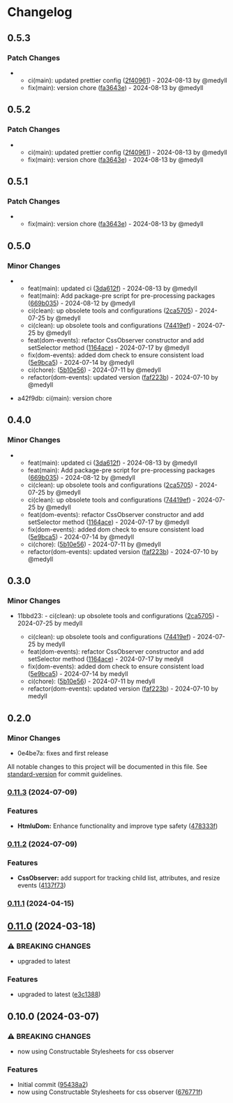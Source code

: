 # Changelog

## 0.5.3

### Patch Changes

- - ci(main): updated prettier config ([2f40961](https://github.com/medyll/idae/commit/2f40961cd99f6511dd0b3cab9c5a86cff7cb69cc)) - 2024-08-13 by @medyll
  - fix(main): version chore ([fa3643e](https://github.com/medyll/idae/commit/fa3643eb99127645960e9aed9de0777d865a990e)) - 2024-08-13 by @medyll

## 0.5.2

### Patch Changes

- - ci(main): updated prettier config ([2f40961](https://github.com/medyll/idae/commit/2f40961cd99f6511dd0b3cab9c5a86cff7cb69cc)) - 2024-08-13 by @medyll
  - fix(main): version chore ([fa3643e](https://github.com/medyll/idae/commit/fa3643eb99127645960e9aed9de0777d865a990e)) - 2024-08-13 by @medyll

## 0.5.1

### Patch Changes

- - fix(main): version chore ([fa3643e](https://github.com/medyll/idae/commit/fa3643eb99127645960e9aed9de0777d865a990e)) - 2024-08-13 by @medyll

## 0.5.0

### Minor Changes

- - feat(main): updated ci ([3da612f](https://github.com/medyll/idae/commit/3da612f0f8f9da1f9dbc635abebce72a5c051a9b)) - 2024-08-13 by @medyll
  - feat(main): Add package-pre script for pre-processing packages ([669b035](https://github.com/medyll/idae/commit/669b0358873f79c790d1ac3cc01e6cf7bdf1e93e)) - 2024-08-12 by @medyll
  - ci(clean): up obsolete tools and configurations ([2ca5705](https://github.com/medyll/idae/commit/2ca57057f7318dd84a931d3ad3522512cf9b55d6)) - 2024-07-25 by @medyll
  - ci(clean): up obsolete tools and configurations ([74419ef](https://github.com/medyll/idae/commit/74419ef0f91f27915db7235fbc348c5196ccfc2b)) - 2024-07-25 by @medyll
  - feat(dom-events): refactor CssObserver constructor and add setSelector method ([1164ace](https://github.com/medyll/idae/commit/1164ace549fb168a065b725a8010ce785f15ad69)) - 2024-07-17 by @medyll
  - fix(dom-events): added dom check to ensure consistent load ([5e9bca5](https://github.com/medyll/idae/commit/5e9bca55d2cdf9f2dc81111e62121335999ee436)) - 2024-07-14 by @medyll
  - ci(chore): ([5b10e56](https://github.com/medyll/idae/commit/5b10e560043ed1d2283b2b3907ec6094ae322c3d)) - 2024-07-11 by @medyll
  - refactor(dom-events): updated version ([faf223b](https://github.com/medyll/idae/commit/faf223b20460e5f9a6ea8f6b5dda65688877280e)) - 2024-07-10 by @medyll

- a42f9db: ci(main): version chore

## 0.4.0

### Minor Changes

- - feat(main): updated ci ([3da612f](https://github.com/medyll/idae/commit/3da612f0f8f9da1f9dbc635abebce72a5c051a9b)) - 2024-08-13 by @medyll
  - feat(main): Add package-pre script for pre-processing packages ([669b035](https://github.com/medyll/idae/commit/669b0358873f79c790d1ac3cc01e6cf7bdf1e93e)) - 2024-08-12 by @medyll
  - ci(clean): up obsolete tools and configurations ([2ca5705](https://github.com/medyll/idae/commit/2ca57057f7318dd84a931d3ad3522512cf9b55d6)) - 2024-07-25 by @medyll
  - ci(clean): up obsolete tools and configurations ([74419ef](https://github.com/medyll/idae/commit/74419ef0f91f27915db7235fbc348c5196ccfc2b)) - 2024-07-25 by @medyll
  - feat(dom-events): refactor CssObserver constructor and add setSelector method ([1164ace](https://github.com/medyll/idae/commit/1164ace549fb168a065b725a8010ce785f15ad69)) - 2024-07-17 by @medyll
  - fix(dom-events): added dom check to ensure consistent load ([5e9bca5](https://github.com/medyll/idae/commit/5e9bca55d2cdf9f2dc81111e62121335999ee436)) - 2024-07-14 by @medyll
  - ci(chore): ([5b10e56](https://github.com/medyll/idae/commit/5b10e560043ed1d2283b2b3907ec6094ae322c3d)) - 2024-07-11 by @medyll
  - refactor(dom-events): updated version ([faf223b](https://github.com/medyll/idae/commit/faf223b20460e5f9a6ea8f6b5dda65688877280e)) - 2024-07-10 by @medyll

## 0.3.0

### Minor Changes

- 11bbd23: - ci(clean): up obsolete tools and configurations ([2ca5705](https://github.com/medyll/idae/commit/2ca57057f7318dd84a931d3ad3522512cf9b55d6)) - 2024-07-25 by medyll

  - ci(clean): up obsolete tools and configurations ([74419ef](https://github.com/medyll/idae/commit/74419ef0f91f27915db7235fbc348c5196ccfc2b)) - 2024-07-25 by medyll
  - feat(dom-events): refactor CssObserver constructor and add setSelector method ([1164ace](https://github.com/medyll/idae/commit/1164ace549fb168a065b725a8010ce785f15ad69)) - 2024-07-17 by medyll
  - fix(dom-events): added dom check to ensure consistent load ([5e9bca5](https://github.com/medyll/idae/commit/5e9bca55d2cdf9f2dc81111e62121335999ee436)) - 2024-07-14 by medyll
  - ci(chore): ([5b10e56](https://github.com/medyll/idae/commit/5b10e560043ed1d2283b2b3907ec6094ae322c3d)) - 2024-07-11 by medyll
  - refactor(dom-events): updated version ([faf223b](https://github.com/medyll/idae/commit/faf223b20460e5f9a6ea8f6b5dda65688877280e)) - 2024-07-10 by medyll

## 0.2.0

### Minor Changes

- 0e4be7a: fixes and first release

All notable changes to this project will be documented in this file. See [standard-version](https://github.com/conventional-changelog/standard-version) for commit guidelines.

### [0.11.3](https://github.com/medyll/htmludom/compare/v0.11.2...v0.11.3) (2024-07-09)

### Features

- **HtmluDom:** Enhance functionality and improve type safety ([478333f](https://github.com/medyll/htmludom/commit/478333f2d6bc9c0f047745dbad16ff34d8afb0ce))

### [0.11.2](https://github.com/medyll/htmludom/compare/v0.11.1...v0.11.2) (2024-07-09)

### Features

- **CssObserver:** add support for tracking child list, attributes, and resize events ([4137f73](https://github.com/medyll/htmludom/commit/4137f73007eceaab63fbbe89048f61519745c5ef))

### [0.11.1](https://github.com/medyll/htmludom/compare/v0.11.0...v0.11.1) (2024-04-15)

## [0.11.0](https://github.com/medyll/htmludom/compare/v0.10.0...v0.11.0) (2024-03-18)

### ⚠ BREAKING CHANGES

- upgraded to latest

### Features

- upgraded to latest ([e3c1388](https://github.com/medyll/htmludom/commit/e3c13886f09d2c2a62c88b1cf1c9bbb954c52070))

## 0.10.0 (2024-03-07)

### ⚠ BREAKING CHANGES

- now using Constructable Stylesheets for css observer

### Features

- Initial commit ([95438a2](https://github.com/medyll/htmludom/commit/95438a2576989f5530a6bdbad75c14471e523c8d))
- now using Constructable Stylesheets for css observer ([676771f](https://github.com/medyll/htmludom/commit/676771f69f193e71fab5b69005505d3049bac96b))
